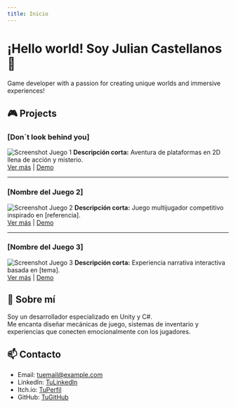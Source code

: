 ```yaml
---
title: Inicio
---
```


# ¡Hello world! Soy **Julian Castellanos** 👾

Game developer with a passion for creating unique worlds and immersive experiences!

## 🎮 Projects

### [Don´t look behind you]
![Screenshot Juego 1](assets/juego1.png)
**Descripción corta:** Aventura de plataformas en 2D llena de acción y misterio.  
[Ver más](#) | [Demo](#)

---

### [Nombre del Juego 2]
![Screenshot Juego 2](assets/juego2.png)
**Descripción corta:** Juego multijugador competitivo inspirado en [referencia].  
[Ver más](#) | [Demo](#)

---

### [Nombre del Juego 3]
![Screenshot Juego 3](assets/juego3.png)
**Descripción corta:** Experiencia narrativa interactiva basada en [tema].  
[Ver más](#) | [Demo](#)

## 👤 Sobre mí

Soy un desarrollador especializado en Unity y C#.  
Me encanta diseñar mecánicas de juego, sistemas de inventario y experiencias que conecten emocionalmente con los jugadores.

## 📫 Contacto

- Email: tuemail@example.com
- LinkedIn: [TuLinkedIn](#)
- Itch.io: [TuPerfil](#)
- GitHub: [TuGitHub](#)
